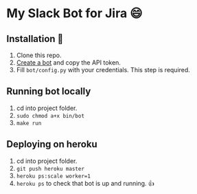 # My Slack Bot for Jira :smile:

## Installation :100:

1. Clone this repo.
2. [Create a bot](https://my.slack.com/services/new/bot) and copy the API token.
3. Fill `bot/config.py` with your credentials. This step is required.

## Running bot locally

1. cd into project folder.
2. `sudo chmod a+x bin/bot`
3. `make run`

## Deploying on heroku

1. cd into project folder.
2. `git push heroku master`
3. `heroku ps:scale worker=1`
4. `heroku ps` to check that bot is up and running. :thumbsup:

